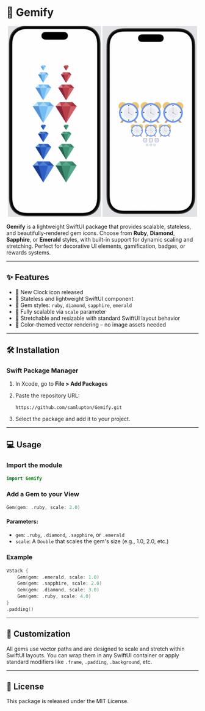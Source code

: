 # 💎 Gemify

<p align="center">
  <img src="https://raw.githubusercontent.com/samlupton/Gemify/main/gem.png" alt="Gem screenshot" height="500"/>
  <img src="https://raw.githubusercontent.com/samlupton/Gemify/main/clock.png" alt="Clock screenshot" height="500"/>
</p>

**Gemify** is a lightweight SwiftUI package that provides scalable, stateless, and beautifully-rendered gem icons. Choose from **Ruby**, **Diamond**, **Sapphire**, or **Emerald** styles, with built-in support for dynamic scaling and stretching. Perfect for decorative UI elements, gamification, badges, or rewards systems.

---

## ✨ Features

* 🎊 New Clock icon released
* 🔹 Stateless and lightweight SwiftUI component
* 💠 Gem styles: `ruby`, `diamond`, `sapphire`, `emerald`
* 📏 Fully scalable via `scale` parameter
* 🧱 Stretchable and resizable with standard SwiftUI layout behavior
* 🎨 Color-themed vector rendering – no image assets needed

---

## 🛠 Installation

### Swift Package Manager

1. In Xcode, go to **File > Add Packages**
2. Paste the repository URL:

   ```
   https://github.com/samlupton/Gemify.git
   ```
3. Select the package and add it to your project.

---

## 💻 Usage

### Import the module

```swift
import Gemify
```

### Add a Gem to your View

```swift
Gem(gem: .ruby, scale: 2.0)
```

#### Parameters:

* `gem`: `.ruby`, `.diamond`, `.sapphire`, or `.emerald`
* `scale`: A `Double` that scales the gem's size (e.g., 1.0, 2.0, etc.)

### Example

```swift
VStack {
    Gem(gem: .emerald, scale: 1.0)
    Gem(gem: .sapphire, scale: 2.0)
    Gem(gem: .diamond, scale: 3.0)
    Gem(gem: .ruby, scale: 4.0)
}
.padding()
```

---

## 🔧 Customization

All gems use vector paths and are designed to scale and stretch within SwiftUI layouts. You can wrap them in any SwiftUI container or apply standard modifiers like `.frame`, `.padding`, `.background`, etc.

---

## 📄 License

This package is released under the MIT License.
